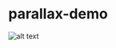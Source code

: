 # parallax-demo

![alt text]([http://url/to/img.png](https://github.com/prashantp91/parallax-demo/blob/main/demo1/assets/demo1.png))
